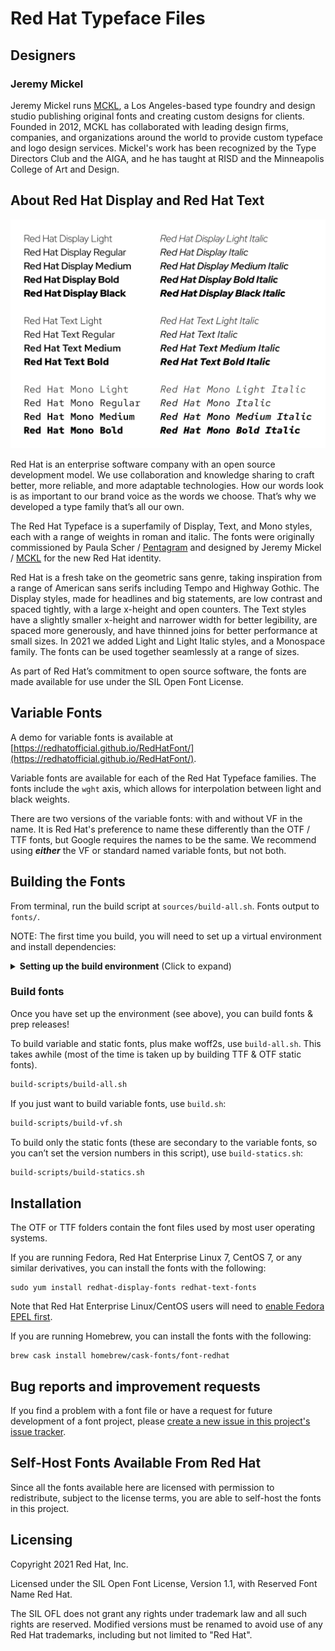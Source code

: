 # Red Hat Typeface Files

## Designers

### Jeremy Mickel

Jeremy Mickel runs [MCKL](https://mckltype.com), a Los Angeles-based type foundry and design studio publishing original fonts and creating custom designs for clients. Founded in 2012, MCKL has collaborated with leading design firms, companies, and organizations around the world to provide custom typeface and logo design services. Mickel's work has been recognized by the Type Directors Club and the AIGA, and he has taught at RISD and the Minneapolis College of Art and Design.

## About Red Hat Display and Red Hat Text

![Type specimen](type-specimen@2x.png)

Red Hat is an enterprise software company with an open source development model. We use collaboration and knowledge sharing to craft better, more reliable, and more adaptable technologies. How our words look is as important to our brand voice as the words we choose. That’s why we developed a type family that’s all our own.

The Red Hat Typeface is a superfamily of Display, Text, and Mono styles, each with a range of weights in roman and italic. The fonts were originally commissioned by Paula Scher / [Pentagram](https://www.pentagram.com/) and designed by Jeremy Mickel / [MCKL](https://www.mckltype.com) for the new Red Hat identity.

Red Hat is a fresh take on the geometric sans genre, taking inspiration from a range of American sans serifs including Tempo and Highway Gothic. The Display styles, made for headlines and big statements, are low contrast and spaced tightly, with a large x-height and open counters. The Text styles have a slightly smaller x-height and narrower width for better legibility, are spaced more generously, and have thinned joins for better performance at small sizes. In 2021 we added Light and Light Italic styles, and a Monospace family. The fonts can be used together seamlessly at a range of sizes.

As part of Red Hat’s commitment to open source software, the fonts are made available for use under the SIL Open Font License.

## Variable Fonts

 A demo for variable fonts is available at [https://redhatofficial.github.io/RedHatFont/](https://redhatofficial.github.io/RedHatFont/).

Variable fonts are available for each of the Red Hat Typeface families. The fonts include the `wght` axis, which allows for interpolation between light and black weights.

There are two versions of the variable fonts: with and without VF in the name. It is Red Hat's preference to name these differently than the OTF / TTF fonts, but Google requires the names to be the same. We recommend using ***either*** the VF or standard named variable fonts, but not both.

## Building the Fonts

From terminal, run the build script at `sources/build-all.sh`. Fonts output to `fonts/`.

NOTE: The first time you build, you will need to set up a virtual environment and install dependencies:

<details>
<summary><b><!-------->Setting up the build environment<!--------></b> (Click to expand)</summary>

### Set up the environment

**The basics**

You will need to open a terminal to run the following commands.

Clone the repo & navigate into it:

```
git clone https://github.com/RedHatOfficial/RedHatFont.git
cd RedHatFont
```

Check that you have Python 3:

```
which python3
```

It should return a path ending with `python3`, such as `/Library/Frameworks/Python.framework/Versions/3.7/bin/python3`. If it returns an error like `python3 not found`, you will need to [download Python 3](https://www.python.org/downloads/).

**Setting up a virtual environment**

To build, set up the virtual environment:

```bash
cd ~
python3 -m venv venv
```

Then activate it:

```bash
source venv/bin/activate
```

Now, install requirements:

```bash
cd RedHatFont
pip install -U -r requirements.txt
```

Give the build scripts permission to run/execute (you can copy & paste, then run both lines in the terminal at once):

```bash
chmod +x build-scripts/*.sh
chmod +x mastering/make-github-release/**/*.sh
```

**Making woff2 files**

Finally, you will also need to separately install [google/woff2](https://github.com/google/woff2) to enable the `woff2_compress` and `woff2_decompress` commands. Open a new terminal session, window, or tab to do this step.

```bash
# open a new terminal session first, then run
git clone --recursive https://github.com/google/woff2.git
cd woff2
make clean all
```

To make sure woff2_compress is installed properly, enter the following inyour terminal window:

```
woff2_compress
```

If terminal cannot find the command, you may need to ensure binaries are in $PATH, [a description of which you can find here.](https://github.com/google/woff2/issues/131)

Once woff2_compress is working in your terminal, you can now run the build!

</details>

### Build fonts

Once you have set up the environment (see above), you can build fonts & prep releases!

To build variable and static fonts, plus make woff2s, use `build-all.sh`. This takes awhile (most of the time is taken up by building TTF & OTF static fonts).

```bash
build-scripts/build-all.sh
```

If you just want to build variable fonts, use `build.sh`:

```bash
build-scripts/build-vf.sh
```

To build only the static fonts (these are secondary to the variable fonts, so you can’t set the version numbers in this script), use `build-statics.sh`:

```bash
build-scripts/build-statics.sh
```

## Installation

The OTF or TTF folders contain the font files used by most user operating systems.

If you are running Fedora, Red Hat Enterprise Linux 7, CentOS 7, or any similar derivatives, you can install the fonts with the following:
```
sudo yum install redhat-display-fonts redhat-text-fonts
```
Note that Red Hat Enterprise Linux/CentOS users will need to [enable Fedora EPEL first](https://fedoraproject.org/wiki/EPEL).


If you are running Homebrew, you can install the fonts with the following:

```text
brew cask install homebrew/cask-fonts/font-redhat
```

## Bug reports and improvement requests

If you find a problem with a font file or have a request for future development of a font project, please [create a new issue in this project's issue tracker](https://github.com/RedHatOfficial/RedHatFont/issues).

## Self-Host Fonts Available From Red Hat

Since all the fonts available here are licensed with permission to redistribute, subject to the license terms, you are able to self-host the fonts in this project.

## Licensing

Copyright 2021 Red Hat, Inc.

Licensed under the SIL Open Font License, Version 1.1, with Reserved Font Name Red Hat.

The SIL OFL does not grant any rights under trademark law and all such rights are reserved. Modified versions must be renamed to avoid use of any Red Hat trademarks, including but not limited to "Red Hat".
